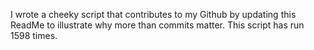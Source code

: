 I wrote a cheeky script that contributes to my Github by updating this ReadMe to illustrate why more than commits matter. This script has run 1598 times.